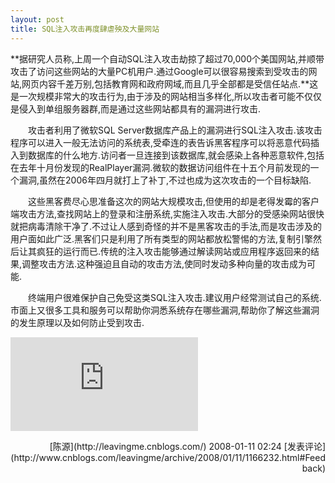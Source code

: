 ```yaml
---
layout: post
title: SQL注入攻击再度肆虐殃及大量网站
---
```

**据研究人员称,上周一个自动SQL注入攻击劫掠了超过70,000个美国网站,并顺带攻击了访问这些网站的大量PC机用户.通过Google可以很容易搜索到受攻击的网站,网页内容千差万别,包括教育网和政府网域,而且几乎全部都是受信任站点.**这是一次规模非常大的攻击行为,由于涉及的网站相当多样化,所以攻击者可能不仅仅是侵入到单组服务器群,而是通过这些网站都具有的漏洞进行攻击.

　　攻击者利用了微软SQL Server数据库产品上的漏洞进行SQL注入攻击.该攻击程序可以进入一般无法访问的系统表,受牵连的表告诉黑客程序可以将恶意代码插入到数据库的什么地方.访问者一旦连接到该数据库,就会感染上各种恶意软件,包括在去年十月份发现的RealPlayer漏洞.微软的数据访问组件在十五个月前发现的一个漏洞,虽然在2006年四月就打上了补丁,不过也成为这次攻击的一个目标缺陷.

　　这些黑客费尽心思准备这次的网站大规模攻击,但使用的却是老得发霉的客户端攻击方法,查找网站上的登录和注册系统,实施注入攻击.大部分的受感染网站很快就把病毒清除干净了.不过让人感到奇怪的并不是黑客攻击的手法,而是攻击涉及的用户面如此广泛.黑客们只是利用了所有类型的网站都放松警惕的方法,复制引擎然后让其疯狂的运行而已.传统的注入攻击能够通过解读网站或应用程序返回来的结果,调整攻击方法.这种强迫且自动的攻击方法,使同时发动多种向量的攻击成为可能.

　　终端用户很难保护自己免受这类SQL注入攻击.建议用户经常测试自己的系统.市面上又很多工具和服务可以帮助你洞悉系统存在哪些漏洞,帮助你了解这些漏洞的发生原理以及如何防止受到攻击.

![](http://www.cnblogs.com/leavingme/aggbug/1166232.html)

<div align="right">[陈源](http://leavingme.cnblogs.com/) 2008-01-11 02:24 [发表评论](http://www.cnblogs.com/leavingme/archive/2008/01/11/1166232.html#Feedback)</div>
